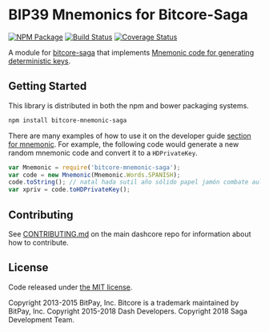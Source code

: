 BIP39 Mnemonics for Bitcore-Saga
============================

[![NPM Package](https://img.shields.io/npm/v/@sagacrypto/bitcore-mnemonic-saga.svg?style=flat-square)](https://www.npmjs.org/package/@sagacrypto/bitcore-mnemonic-saga)
[![Build Status](https://img.shields.io/travis/sagacrypto/bitcore-mnemonic-saga.svg?branch=master&style=flat-square)](https://travis-ci.org/sagacrypto/bitcore-mnemonic-saga)
[![Coverage Status](https://img.shields.io/coveralls/sagacrypto/bitcore-mnemonic-saga.svg?style=flat-square)](https://coveralls.io/r/sagacrypto/bitcore-mnemonic-saga)

A module for [bitcore-saga](https://github.com/sagacrypto/bitcore-saga) that implements [Mnemonic code for generating deterministic keys](https://github.com/bitcoin/bips/blob/master/bip-0039.mediawiki).

## Getting Started

This library is distributed in both the npm and bower packaging systems.

```sh
npm install bitcore-mnemonic-saga
```

There are many examples of how to use it on the developer guide [section for mnemonic](http://bitcore.io/guide/module/mnemonic/index.html). For example, the following code would generate a new random mnemonic code and convert it to a `HDPrivateKey`.

```javascript
var Mnemonic = require('bitcore-mnemonic-saga');
var code = new Mnemonic(Mnemonic.Words.SPANISH);
code.toString(); // natal hada sutil año sólido papel jamón combate aula flota ver esfera...
var xpriv = code.toHDPrivateKey();
```

## Contributing

See [CONTRIBUTING.md](https://github.com/sagacrypto/bitcore-saga/blob/master/CONTRIBUTING.md) on the main dashcore repo for information about how to contribute.

## License

Code released under [the MIT license](https://github.com/sagacrypto/bitcore-saga/blob/master/LICENSE).

Copyright 2013-2015 BitPay, Inc. Bitcore is a trademark maintained by BitPay, Inc.
Copyright 2015-2018 Dash Developers.
Copyright 2018 Saga Development Team.
